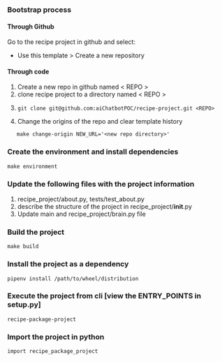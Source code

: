 ### Bootstrap process
#### Through Github

Go to the recipe project in github and select:
- Use this template > Create a new repository

#### Through code
1. Create a new repo in github named < REPO >
2. clone recipe project to a directory named < REPO >
3.  ```commandline 
    git clone git@github.com:aiChatbotPOC/recipe-project.git <REPO>
4. Change the origins of the repo and clear template history
```commandline 
   make change-origin NEW_URL='<new repo directory>'
  ```

### Create the environment and install dependencies
```commandline
make environment
```

### Update the following files with the project information
1. recipe_project/about.py, tests/test_about.py
2. describe the structure of the project in recipe_project/__init__.py
3. Update main and recipe_project/brain.py file


### Build the project
```commandline
make build
```

### Install the project as a dependency
```commandline
pipenv install /path/to/wheel/distribution
```

### Execute the project from cli [view the __ENTRY_POINTS__ in setup.py]
```commandline
recipe-package-project
```

### Import the project in python
```commandline
import recipe_package_project
```